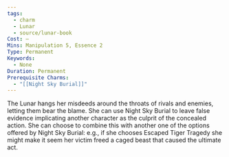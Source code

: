```yaml
---
tags:
  - charm
  - Lunar
  - source/lunar-book
Cost: —
Mins: Manipulation 5, Essence 2
Type: Permanent
Keywords:
  - None
Duration: Permanent
Prerequisite Charms:
  - "[[Night Sky Burial]]"
---
```

The Lunar hangs her misdeeds around the throats of rivals and enemies, letting them bear the blame. She can use Night Sky Burial to leave false evidence implicating another character as the culprit of the concealed action. She can choose to combine this with another one of the options offered by Night Sky Burial: e.g., if she chooses Escaped Tiger Tragedy she might make it seem her victim freed a caged beast that caused the ultimate act.